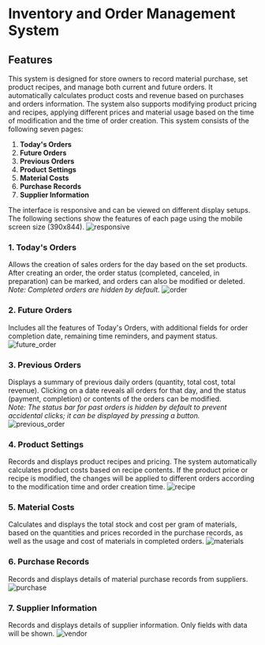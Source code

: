# Inventory and Order Management System

## Features
This system is designed for store owners to record material purchase, set product recipes, and manage both current and future orders. It automatically calculates product costs and revenue based on purchases and orders information. The system also supports modifying product pricing and recipes, applying different prices and material usage based on the time of modification and the time of order creation. This system consists of the following seven pages:
1. **Today's Orders**
2. **Future Orders**
3. **Previous Orders**
4. **Product Settings**
5. **Material Costs**
6. **Purchase Records**
7. **Supplier Information**

The interface is responsive and can be viewed on different display setups. The following sections show the features of each page using the mobile screen size (390x844).
![responsive](https://github.com/user-attachments/assets/bd63f0f1-4ff0-4079-815d-072d75d77a4c)


### 1. Today's Orders
Allows the creation of sales orders for the day based on the set products. After creating an order, the order status (completed, canceled, in preparation) can be marked, and orders can also be modified or deleted.  
*Note: Completed orders are hidden by default.*
![order](https://github.com/user-attachments/assets/8fa2cb4d-3914-40f3-b5ac-b16972ee7502)


### 2. Future Orders
Includes all the features of Today's Orders, with additional fields for order completion date, remaining time reminders, and payment status.
![future_order](https://github.com/user-attachments/assets/dd19d68c-d482-4cb3-9df6-2753ea111afb)

### 3. Previous Orders
Displays a summary of previous daily orders (quantity, total cost, total revenue). Clicking on a date reveals all orders for that day, and the status (payment, completion) or contents of the orders can be modified.  
*Note: The status bar for past orders is hidden by default to prevent accidental clicks; it can be displayed by pressing a button.*
![previous_order](https://github.com/user-attachments/assets/13cbed35-549d-4b0a-ae1f-7ba3de165ac2)

### 4. Product Settings
Records and displays product recipes and pricing. The system automatically calculates product costs based on recipe contents. If the product price or recipe is modified, the changes will be applied to different orders according to the modification time and order creation time.
![recipe](https://github.com/user-attachments/assets/b1b7fe19-6888-4fec-b3ec-e308b555ce3b)

### 5. Material Costs
Calculates and displays the total stock and cost per gram of materials, based on the quantities and prices recorded in the purchase records, as well as the usage and cost of materials in completed orders.
![materials](https://github.com/user-attachments/assets/26a8de2f-faf8-448b-829f-b21da516b19d)

### 6. Purchase Records
Records and displays details of material purchase records from suppliers.
![purchase](https://github.com/user-attachments/assets/72766d55-cae3-49f3-8316-447daa8e32e7)

### 7. Supplier Information
Records and displays details of supplier information. Only fields with data will be shown.
![vendor](https://github.com/user-attachments/assets/53964da7-4f8a-4845-9de6-8dbc4e128eff)

